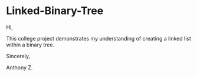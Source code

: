 # Linked-Binary-Tree

Hi,

This college project demonstrates my understanding of creating a linked list within a binary tree.

Sincerely,

Anthony Z.
